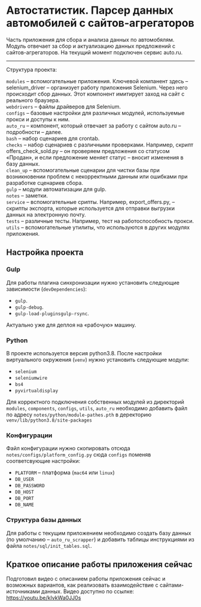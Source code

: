 # Автостатистик. Парсер данных автомобилей с сайтов-агрегаторов
Часть приложения для сбора и анализа данных по автомобялям. Модуль отвечает за сбор и актуализацию данных предложений с сайтов-агрегаторов. На текущий момент подключен сервис auto.ru.
____
Структура проекта:  

`modules` – вспомогательные приложения. Ключевой компанент здесь – selenium_driver – организует работу приложения Selenium. Через него происходит сбор данных. Этот компонент имитирует заход на сайт с реального браузера.  
`webdrivers` – файлы драйверов для Selenium.  
`configs` – базовые настройки для различных модулей, используемые прокси и доступы к ним.  
`auto_ru` – компонент, который отвечает за работу с сайтом auto.ru – подробности – далее.  
`bash` – набор сценариев для crontab.  
`checks` – набор сценариев с различными проверками. Например, скрипт offers_check_sold.py – он проверяем предложения со статусом «Продан», и если предложение меняет статус – вносит изменения в базу данных.  
`clean_up` – вспомогательные сценарии для чистки базы при возникновении проблем с некорректными данным или ошибками при разработке сценариев сбора.  
`gulp` – модули автоматизации для gulp.  
`notes` – заметки.  
`service` – вспомогательные срипты. Например, export_offers.py, – скрипты экспорта, которые используется для отправки выгрузки данных на электронную почту.  
`tests` – различные тесты. Например, тест на работоспособность прокси.  
`utils` – вспомогательные утилиты, что используются в других модулях приложения.  

## Настройка проекта
### Gulp
Для работы плагина синхронизации нужно установить следующие зависимости (`devDependencies`):  
- `gulp`.  
- `gulp-debug`.  
- `gulp-load-pluginsgulp-rsync`.  

Актуально уже для деплоя на «рабочую» машину.

### Python
В проекте используется версия python3.8. После настройки виртуального окружения (`venv`) нужно установить следующие модули:  
- `selenium`  
- `seleniumwire`  
- `bs4`  
- `pyvirtualdisplay`  

Для корректного подключения собственных модулей из директорий `modules`, `components`, `configs`, `utils`, `auto_ru` необходимо добавить файл по адресу `notes/python/module-pathes.pth` в деректорию `venv/lib/python3.8/site-packages`
### Конфигурации
Файл конфигурации нужно скопировать отсюда `notes/configs/platform_config.py` сюда `configs` поменяв соответсвующие настройки:  
- `PLATFORM` – платформа (`mac64` или `linux`)
- `DB_USER`
- `DB_PASSWORD`
- `DB_HOST`
- `DB_PORT`
- `DB_NAME`
### Структура базы данных
Для работы с текущим приложением необходимо создать базу данных (по умолчанию – `auto_ru_scrapper`) и добавить таблицы инструкциями из файла `notes/sql/init_tables.sql`.
## Краткое описание работы приложения сейчас
Подготовил видео с описанием работы приложения сейчас и возможных вариантов, как реализовать взаимодействие с сайтами-источниками данных. Видео доступно по ссылке: https://youtu.be/kIvkWa0JJ0s
